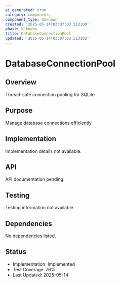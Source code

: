 ```yaml
---
ai_generated: true
category: components
component_type: Unknown
created: '2025-05-14T03:07:03.513100'
phase: Unknown
title: DatabaseConnectionPool
updated: '2025-05-14T03:07:03.513102'
---
```


# DatabaseConnectionPool

## Overview
Thread-safe connection pooling for SQLite

## Purpose
Manage database connections efficiently

## Implementation
Implementation details not available.

## API
API documentation pending.

## Testing
Testing information not available.

## Dependencies
No dependencies listed.

## Status
- Implementation: Implemented
- Test Coverage: 76%
- Last Updated: 2025-05-14